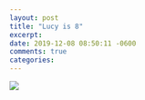 ```yaml
---
layout: post
title: "Lucy is 8"
excerpt: 
date: 2019-12-08 08:50:11 -0600
comments: true
categories: 
---
```


![]({{site.baseurl}}/assets/2019/12/lucy_8.jpg)
